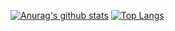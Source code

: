 [![Anurag's github stats](https://github-readme-stats.vercel.app/api?username=hotaka-matsuoka&count_private=true&show_icons=true)](https://github.com/anuraghazra/github-readme-stats)
[![Top Langs](https://github-readme-stats.vercel.app/api/top-langs/?username=hotaka-matsuoka)](https://github.com/anuraghazra/github-readme-stats)
